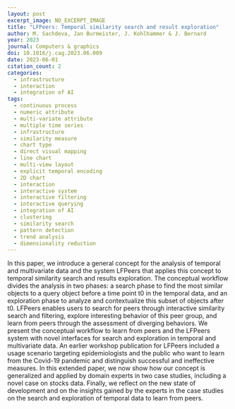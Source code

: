 ```yaml
---
layout: post
excerpt_image: NO_EXCERPT_IMAGE
title: "LFPeers: Temporal similarity search and result exploration"
author: M. Sachdeva, Jan Burmeister, J. Kohlhammer & J. Bernard
year: 2023
journal: Computers & graphics
doi: 10.1016/j.cag.2023.06.009
date: 2023-06-01
citation_count: 2
categories:
  - infrastructure
  - interaction
  - integration of AI
tags:
  - continuous process
  - numeric attribute
  - multi-variate attribute
  - multiple time series
  - infrastructure
  - similarity measure
  - chart type
  - direct visual mapping
  - line chart
  - multi-view layout
  - explicit temporal encoding
  - 2D chart
  - interaction
  - interactive system
  - interactive filtering
  - interactive querying
  - integration of AI
  - clustering
  - similarity search
  - pattern detection
  - trend analysis
  - dimensionality reduction
---
```

In this paper, we introduce a general concept for the analysis of temporal and multivariate data and the system LFPeers that applies this concept to temporal similarity search and results exploration. The conceptual workflow divides the analysis in two phases: a search phase to find the most similar objects to a query object before a time point t0 in the temporal data, and an exploration phase to analyze and contextualize this subset of objects after t0. LFPeers enables users to search for peers through interactive similarity search and filtering, explore interesting behavior of this peer group, and learn from peers through the assessment of diverging behaviors. We present the conceptual workflow to learn from peers and the LFPeers system with novel interfaces for search and exploration in temporal and multivariate data. An earlier workshop publication for LFPeers included a usage scenario targeting epidemiologists and the public who want to learn from the Covid-19 pandemic and distinguish successful and ineffective measures. In this extended paper, we now show how our concept is generalized and applied by domain experts in two case studies, including a novel case on stocks data. Finally, we reflect on the new state of development and on the insights gained by the experts in the case studies on the search and exploration of temporal data to learn from peers.

